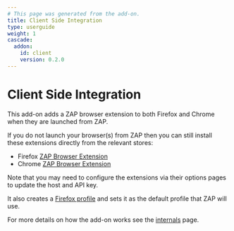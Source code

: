 ```yaml
---
# This page was generated from the add-on.
title: Client Side Integration
type: userguide
weight: 1
cascade:
  addon:
    id: client
    version: 0.2.0
---
```


# Client Side Integration

This add-on adds a ZAP browser extension to both Firefox and Chrome when they are launched from ZAP.

If you do not launch your browser(s) from ZAP then you can still install these extensions directly from the relevant stores:

* Firefox [ZAP Browser Extension](https://addons.mozilla.org/en-GB/firefox/addon/zap-browser-extension)
* Chrome [ZAP Browser Extension](https://chrome.google.com/webstore/detail/zap-browser-extension/cnmficmodhagepcmhogkbdakncebckho)

Note that you may need to configure the extensions via their options pages to update the host and API key.

It also creates a [Firefox profile](/docs/desktop/addons/client-side-integration/firefox-profile/) and sets it as the default profile that ZAP will use.

For more details on how the add-on works see the [internals](/docs/desktop/addons/client-side-integration/internals/) page.
